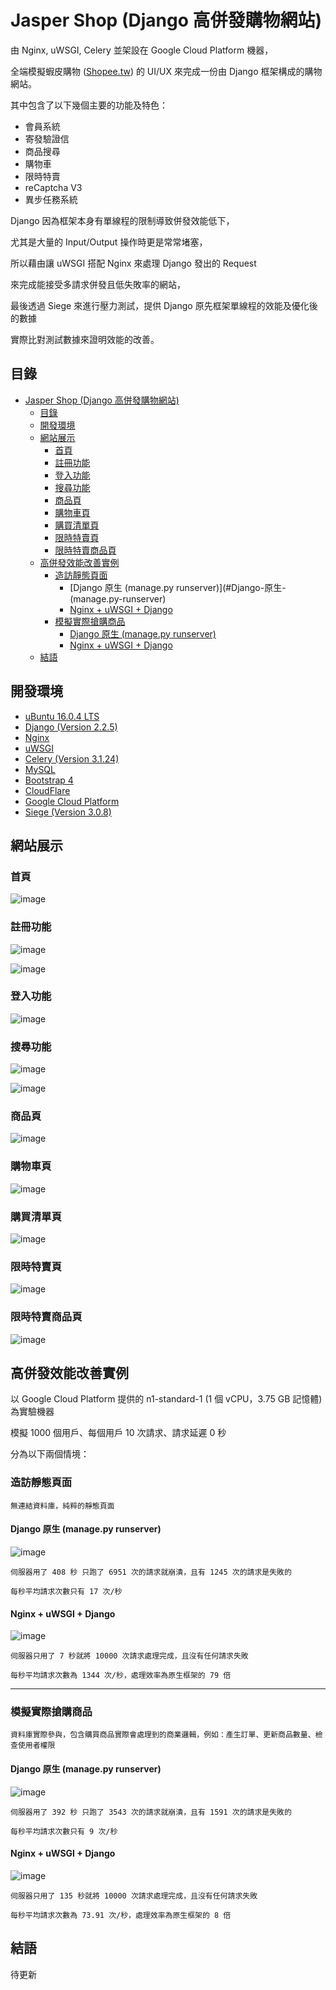 # Jasper Shop (Django 高併發購物網站)

由 Nginx, uWSGI, Celery 並架設在 Google Cloud Platform 機器，

全端模擬蝦皮購物 ([Shopee.tw](https://shopee.tw/)) 的 UI/UX 來完成一份由 Django 框架構成的購物網站。



其中包含了以下幾個主要的功能及特色：

* 會員系統
* 寄發驗證信
* 商品搜尋
* 購物車
* 限時特賣
* reCaptcha V3
* 異步任務系統

Django 因為框架本身有單線程的限制導致併發效能低下，

尤其是大量的 Input/Output 操作時更是常常堵塞，

所以藉由讓 uWSGI 搭配 Nginx 來處理 Django 發出的 Request 

來完成能接受多請求併發且低失敗率的網站，

最後透過 Siege 來進行壓力測試，提供 Django 原先框架單線程的效能及優化後的數據

實際比對測試數據來證明效能的改善。

## 目錄

- [Jasper Shop (Django 高併發購物網站)](#Jasper-Shop-(Django-高併發購物網站))
  * [目錄](#目錄)
  * [開發環境](#開發環境)
  * [網站展示](#網站展示)
    + [首頁](#首頁)
    + [註冊功能](#註冊功能)
    + [登入功能](#登入功能)
    + [搜尋功能](#搜尋功能)
    + [商品頁](#商品頁)
    + [購物車頁](#購物車頁)
    + [購買清單頁](#購買清單頁)
    + [限時特賣頁](#限時特賣頁)
    + [限時特賣商品頁](#限時特賣商品頁)
  * [高併發效能改善實例](#高併發效能改善實例)
    + [造訪靜態頁面](#造訪靜態頁面)
      - [Django 原生 (manage.py runserver)](#Django-原生-(manage.py-runserver)
      - [Nginx + uWSGI + Django](#Nginx-+-uWSGI-+-Django)
    + [模擬實際搶購商品](#模擬實際搶購商品)
      - [Django 原生 (manage.py runserver)](#Django-原生-(manage.py-runserver)1)
      - [Nginx + uWSGI + Django](#Nginx-+-uWSGI-+-Django1)
  * [結語](#結語)
  
開發環境
---

* [uBuntu 16.0.4 LTS](https://ubuntu.com/) 
* [Django (Version 2.2.5)](https://www.djangoproject.com/)
* [Nginx](https://www.nginx.com/)
* [uWSGI](https://uwsgi-docs.readthedocs.io/en/latest/)
* [Celery (Version 3.1.24)](http://www.celeryproject.org/) 
* [MySQL](https://www.mysql.com/)
* [Bootstrap 4](https://getbootstrap.com/)
* [CloudFlare](https://www.cloudflare.com/zh-tw/)
* [Google Cloud Platform](https://cloud.google.com/)
* [Siege (Version 3.0.8)](https://github.com/JoeDog/siege)

網站展示
---
### 首頁

![image](https://github.com/JasperSui/Django-JasperShop/blob/master/DemoImage/Index1.jpg)

### 註冊功能

![image](https://github.com/JasperSui/Django-JasperShop/blob/master/DemoImage/register1.jpg)

![image](https://github.com/JasperSui/Django-JasperShop/blob/master/DemoImage/Register2.jpg)

### 登入功能

![image](https://github.com/JasperSui/Django-JasperShop/blob/master/DemoImage/Login1.jpg)

### 搜尋功能

![image](https://github.com/JasperSui/Django-JasperShop/blob/master/DemoImage/Search1.jpg)

![image](https://github.com/JasperSui/Django-JasperShop/blob/master/DemoImage/Search2.jpg)

### 商品頁

![image](https://github.com/JasperSui/Django-JasperShop/blob/master/DemoImage/Product1.jpg)

### 購物車頁

![image](https://github.com/JasperSui/Django-JasperShop/blob/master/DemoImage/Cart1.jpg)

### 購買清單頁

![image](https://github.com/JasperSui/Django-JasperShop/blob/master/DemoImage/Purchase1.jpg)

### 限時特賣頁

![image](https://github.com/JasperSui/Django-JasperShop/blob/master/DemoImage/SpecialSale1.jpg)

### 限時特賣商品頁

![image](https://github.com/JasperSui/Django-JasperShop/blob/master/DemoImage/SpecialProduct1.jpg)

高併發效能改善實例
---

以 Google Cloud Platform 提供的 n1-standard-1 (1 個 vCPU，3.75 GB 記憶體) 為實驗機器

模擬 1000 個用戶、每個用戶 10 次請求、請求延遲 0 秒

分為以下兩個情境：

### 造訪靜態頁面 


```
無連結資料庫，純粹的靜態頁面
```

#### Django 原生 (manage.py runserver)

![image](https://github.com/JasperSui/Django-JasperShop/blob/master/DemoImage/StaticPage1.jpg)

```
伺服器用了 408 秒 只跑了 6951 次的請求就崩潰，且有 1245 次的請求是失敗的

每秒平均請求次數只有 17 次/秒
```

#### Nginx + uWSGI + Django

![image](https://github.com/JasperSui/Django-JasperShop/blob/master/DemoImage/StaticPage2.jpg)

```
伺服器只用了 7 秒就將 10000 次請求處理完成，且沒有任何請求失敗

每秒平均請求次數為 1344 次/秒，處理效率為原生框架的 79 倍
```

---


### 模擬實際搶購商品

```
資料庫實際參與，包含購買商品實際會處理到的商業邏輯，例如：產生訂單、更新商品數量、檢查使用者權限
```

#### Django 原生 (manage.py runserver)

![image](https://github.com/JasperSui/Django-JasperShop/blob/master/DemoImage/BuyItem1.jpg)

```
伺服器用了 392 秒 只跑了 3543 次的請求就崩潰，且有 1591 次的請求是失敗的

每秒平均請求次數只有 9 次/秒
```

#### Nginx + uWSGI + Django

![image](https://github.com/JasperSui/Django-JasperShop/blob/master/DemoImage/BuyItem2.jpg)

```
伺服器只用了 135 秒就將 10000 次請求處理完成，且沒有任何請求失敗

每秒平均請求次數為 73.91 次/秒，處理效率為原生框架的 8 倍
```


## 結語

待更新

